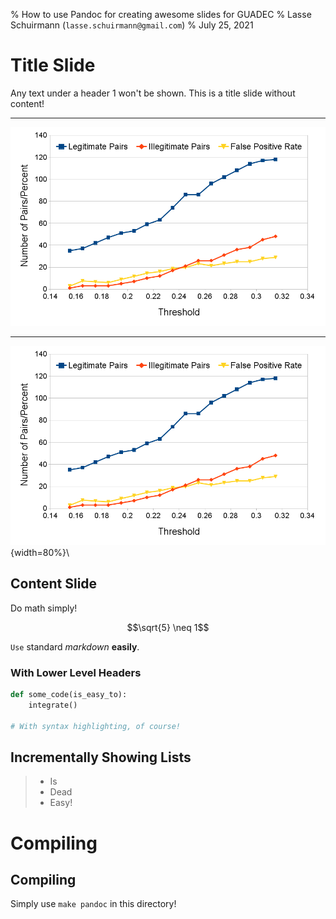 % How to use Pandoc for creating awesome slides for GUADEC
% Lasse Schuirmann (`lasse.schuirmann@gmail.com`)
% July 25, 2021

# Title Slide

Any text under a header 1 won't be shown. This is a title slide without
content!

---

![Evaluation of a Code Clone Detection](graph.png)

---

<!-- Leave the alternative text empty and add a backslash *plus a trailing space
or an extra newline* to get no image caption at all -->
![](graph.png){width=80%}\


## Content Slide

Do math simply!

$$\sqrt{5} \neq 1$$

`Use` standard *markdown* **easily**.

### With Lower Level Headers

```python
def some_code(is_easy_to):
    integrate()

# With syntax highlighting, of course!
```

## Incrementally Showing Lists

<!-- Use > to make lists show incrementally. Oh you noticed?
     This is a comment! -->
> - Is
> - Dead
> - Easy!

# Compiling

## Compiling

Simply use `make pandoc` in this directory!
